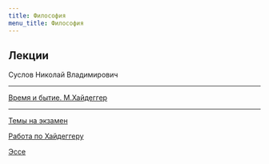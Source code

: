 ```yaml
---
title: Философия
menu_title: Философия
---
```


## Лекции

Суслов Николай Владимирович

---

[Время и бытие. М.Хайдеггер](files/book.pdf)

---

[Темы на экзамен](lectures\exam)

[Работа по Хайдеггеру](lectures\page)

[Эссе](lectures\essay)

